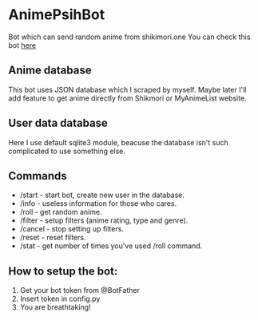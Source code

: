 # AnimePsihBot
Bot which can send random anime from shikimori.one
You can check this bot [here](https://t.me/animepsih993_bot)
## Anime database
This bot uses JSON database which I scraped by myself. Maybe later I'll add feature to get anime directly from Shikmori or MyAnimeList website. 
## User data database
Here I use default sqlite3 module, beacuse the database isn't such complicated to use something else.
## Commands
- /start - start bot, create new user in the database.
- /info - useless information for those who cares.
- /roll - get random anime.
- /filter - setup filters (anime rating, type and genre).
- /cancel - stop setting up filters. 
- /reset - reset filters.
- /stat - get number of times you've used /roll command.
## How to setup the bot:
1. Get your bot token from @BotFather
2. Insert token in config.py
3. You are breathtaking!
